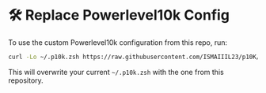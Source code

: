 
# 🛠 Replace Powerlevel10k Config

To use the custom Powerlevel10k configuration from this repo, run:

```bash
curl -Lo ~/.p10k.zsh https://raw.githubusercontent.com/ISMAIIIL23/p10K/main/config.zsh
```
This will overwrite your current ```~/.p10k.zsh``` with the one from this repository.
